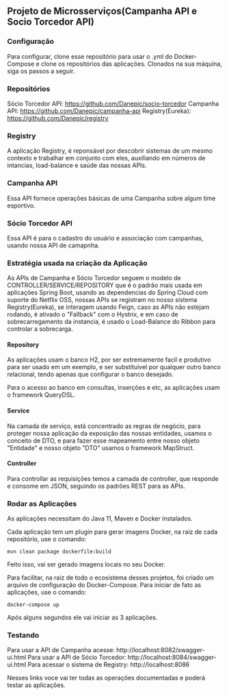 ## Projeto de Microsserviços(Campanha API e Socio Torcedor API)

### Configuração
Para configurar, clone esse repositório para usar o .yml do Docker-Compose e clone os repositórios das aplicações. Clonados na sua máquina, siga os passos a seguir.

### Repositórios
Sócio Torcedor API: https://github.com/Danepic/socio-torcedor
Campanha API: https://github.com/Danepic/campanha-api
Registry(Eureka): https://github.com/Danepic/registry

### Registry
A aplicação Registry, é reponsável por descobrir sistemas de um mesmo contexto e trabalhar em conjunto com eles, auxiliando em números de intancias,
load-balance e saúde das nossas APIs.

### Campanha API
Essa API fornece operações básicas de uma Campanha sobre algum time esportivo.

### Sócio Torcedor API
Essa API é para o cadastro do usuário e associação com campanhas, usando nossa API de camapnha.

### Estratégia usada na criação da Aplicação
As APIs de Campanha e Sócio Torcedor seguem o modelo de CONTROLLER/SERVICE/REPOSITORY que é o padrão mais usada em aplicações Spring Boot,
usando as dependencias do Spring Cloud com suporte do Netflix OSS, nossas APIs se registram no nosso sistema Registry(Eureka), se interagem
usando Feign, caso as APIs não estejam rodando, é ativado o "Fallback" com o Hystrix, e em caso de sobrecarregamento da instancia, é usado
o Load-Balance do Ribbon para controlar a sobrecarga.

#### Repository
As aplicações usam o banco H2, por ser extremamente facil e produtivo para ser usado em um exemplo, e ser substituivel por qualquer outro
banco relacional, tendo apenas que configurar o banco desejado.

Para o acesso ao banco em consultas, inserções e etc, as aplicações usam o framework QueryDSL.

#### Service
Na camada de serviço, está concentrado as regras de negócio, para proteger nossa aplicação da exposição das nossas entidades, usamos o conceito
de DTO, e para fazer esse mapeamento entre nosso objeto "Entidade" e nosso objeto "DTO" usamos o framework MapStruct.

#### Controller
Para controllar as requisições temos a camada de controller, que responde e consome em JSON, seguindo os padrões REST para as APIs.

### Rodar as Aplicações
As aplicações necessitam do Java 11, Maven e Docker instalados.

Cada aplicação tem um plugin para gerar imagens Docker, na raiz de cada repositório, use o comando:
```shell script
mvn clean package dockerfile:build
```

Feito isso, vai ser gerado imagens locais no seu Docker.

Para facilitar, na raiz de todo o ecosistema desses projetos, foi criado um arquivo de configuração do Docker-Compose. Para iniciar de fato
as aplicações, use o comando:
```shell script
docker-compose up
```

Após alguns segundos ele vai iniciar as 3 aplicações.

### Testando
Para usar a API de Campanha acesse: http://localhost:8082/swagger-ui.html
Para usar a API de Sócio Torcedor: http://localhost:8084/swagger-ui.html
Para acessar o sistema de Registry: http://localhost:8086

Nesses links voce vai ter todas as operações documentadas e poderá testar as aplicações.
